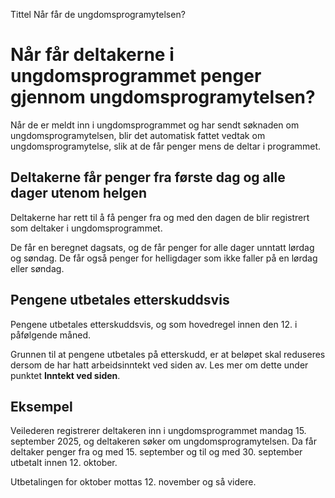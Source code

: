 Tittel
Når får de ungdomsprogramytelsen?

# Når får deltakerne i ungdomsprogrammet penger gjennom ungdomsprogramytelsen?

Når de er meldt inn i ungdomsprogrammet og har sendt søknaden om ungdomsprogramytelsen, blir det automatisk fattet vedtak om ungdomsprogramytelse, slik at de får penger mens de deltar i programmet.

## Deltakerne får penger fra første dag og alle dager utenom helgen

Deltakerne har rett til å få penger fra og med den dagen de blir registrert som deltaker i ungdomsprogrammet.

De får en beregnet dagsats, og de får penger for alle dager unntatt lørdag og søndag. De får også penger for helligdager som ikke faller på en lørdag eller søndag.

## Pengene utbetales etterskuddsvis

Pengene utbetales etterskuddsvis, og som hovedregel innen den 12. i påfølgende måned.

Grunnen til at pengene utbetales på etterskudd, er at beløpet skal reduseres dersom de har hatt arbeidsinntekt ved siden av. Les mer om dette under punktet **Inntekt ved siden**.

## Eksempel

Veilederen registrerer deltakeren inn i ungdomsprogrammet mandag 15. september 2025, og deltakeren søker om ungdomsprogramytelsen. Da får deltaker penger fra og med 15. september og til og med 30. september utbetalt innen 12. oktober.

Utbetalingen for oktober mottas 12. november og så videre.
